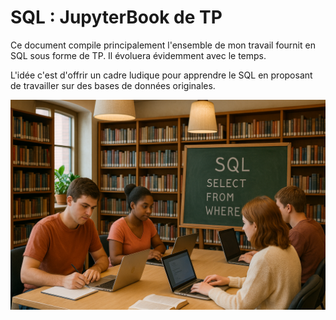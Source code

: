 # SQL : JupyterBook de TP

Ce document compile principalement l'ensemble de mon travail fournit en SQL sous forme de TP. Il évoluera évidemment avec le temps.

L'idée c'est d'offrir un cadre ludique pour apprendre le SQL en proposant de travailler sur des bases de données originales.

![Librairie](images/sql_lib_realiste.png)